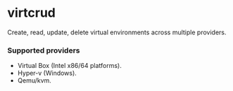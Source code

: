 # virtcrud 

Create, read, update, delete virtual environments across multiple providers.

### Supported providers

* Virtual Box (Intel x86/64 platforms).
* Hyper-v (Windows).
* Qemu/kvm. 
